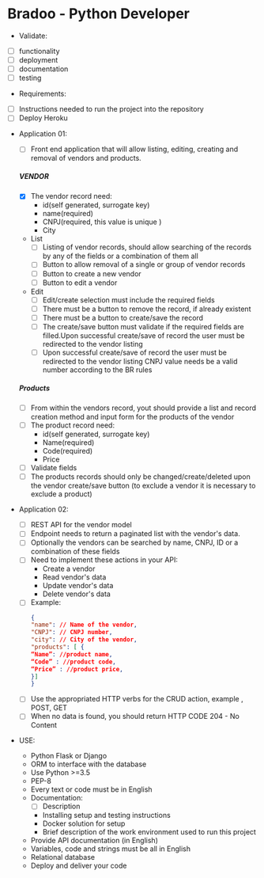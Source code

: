 # Bradoo - Python Developer

- Validate:
- [ ]  functionality
- [ ]  deployment
- [ ]  documentation
- [ ]  testing

- Requirements:

- [ ]  Instructions needed to run the project into the repository
- [ ]  Deploy Heroku

- Application 01:

    - [ ]  Front end application that will allow listing, editing, creating and removal of vendors and products.
    ##### VENDOR
    - [x]  The vendor record need:
        - id(self generated, surrogate key)
        - name(required)
        - CNPJ(required, this value is unique )
        - City
    - List
        - [ ] Listing of vendor records, should allow searching of the records by any of the fields or a combination of them all
        - [ ] Button to allow removal of a single or group of vendor records
        - [ ] Button to create a new vendor 
        - [ ] Button to edit a vendor 
    - Edit
        - [ ] Edit/create selection must include the required fields
        - [ ] There must be a button to remove the record, if already existent 
        - [ ] There must be a button to create/save the record
        - [ ] The create/save button must validate if the required fields are filled.Upon successful create/save of record the user must be redirected to the vendor listing
        - [ ] Upon successful create/save of record the user must be redirected to the vendor listing CNPJ value needs be a valid number according to the BR rules
    
    ##### Products
    - [ ] From within the vendors record, yout should provide a list and record creation method and input form for the products of the vendor
    - [ ] The product record need:
        - id(self generated, surrogate key) 
        - Name(required)
        - Code(required)
        - Price
    - [ ] Validate fields
    - [ ] The products records should only be changed/create/deleted upon the vendor create/save button (to exclude a vendor it is necessary to exclude a product)

- Application 02:
    - [ ]  REST API for the vendor model
    - [ ]  Endpoint needs to return a paginated list with the vendor's data.
    - [ ]  Optionally the vendors can be searched by name, CNPJ, ID or a combination of these fields
    - [ ] Need to implement these actions in your API:
        - Create a vendor
        - Read vendor's data
        - Update vendor's data
        - Delete vendor's data
    - [ ] Example:
        ```json
        {
        "name": // Name of the vendor,
        "CNPJ": // CNPJ number,
        "city": // City of the vendor,
        "products": [ {
        “Name”: //product name,
        “Code” : //product code,
        “Price” : //product price,
        }]
        }
        ```
    - [ ] Use the appropriated HTTP verbs for the CRUD action, example , POST, GET
    - [ ] When no data is found, you should return HTTP CODE 204 - No Content

- USE:
    - Python Flask or Django
    - ORM to interface with the database
    - Use Python >=3.5
    - PEP-8
    - Every text or code must be in English
    - Documentation:
        - [ ] Description
        - Installing setup and testing instructions
        - Docker solution for setup
        - Brief description of the work environment used to run this project
    - Provide API documentation (in English)
    - Variables, code and strings must be all in English
    - Relational database
    - Deploy and deliver your code